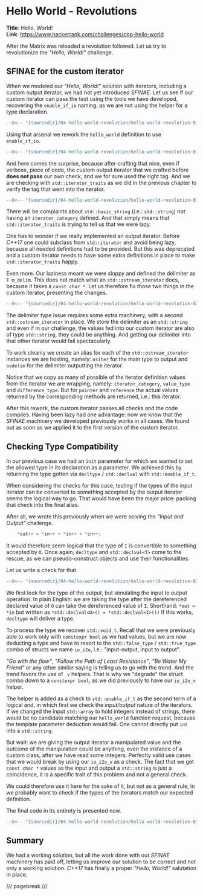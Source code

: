 # Hello World - Revolutions

**Title**: Hello, World!\
**Link**: <https://www.hackerrank.com/challenges/cpp-hello-world>

After the Matrix was reloaded a revolution followed. Let us try to revolutionize the *"Hello, World!"* challenge.

## SFINAE for the custom iterator

When we modeled our *"Hello, World!"* solution with iterators, including a custom output iterator, we had not yet introduced *SFINAE*. Let us see if our custom iterator can pass the test using the tools we have developed, recovering the `enable_if_io` naming, as we are not using the helper for a type declaration.

```cpp title
--8<-- "{sourcedir}/04-hello-world-revolution/hello-world-revolution-01.cpp:38:52"
```

Using that arsenal we rework the `hello_world` definition to use `enable_if_io`.

```cpp title
--8<-- "{sourcedir}/04-hello-world-revolution/hello-world-revolution-01.cpp:54:58"
```

And here comes the surprise, because after crafting that nice, even if verbose, piece of code, the custom output iterator that we crafted before **does not pass** our own check, and we for sure used the right tag. And we are checking with `std::iterator_traits` as we did in the previous chapter to verify the tag that went into the iterator.

```cpp title
--8<-- "{sourcedir}/04-hello-world-revolution/hello-world-revolution-01.cpp:15:15"
```

There will be complaints about `std::basic_string` (i.e.: `std::string`) not having an `iterator_category` defined. And that simply means that `std::iterator_traits` is trying to tell us that we were lazy.

One has to wonder if we really implemented an output iterator. Before *C++17* one could subclass from `std::iterator` and avoid being lazy, because all needed definitions had to be provided. But this was deprecated and a custom iterator needs to have some extra definitions in place to make `std::iterator_traits` happy.

Even more. Our laziness meant we were sloppy and defined the delimiter as `T m_delim`. This does not match what an `std::ostream_iterator` does, because it takes a `const char *`. Let us therefore fix those two things in the custom iterator, presenting the changes.

```cpp title
--8<-- "{sourcedir}/04-hello-world-revolution/hello-world-revolution-02.cpp:7:23"
```

The delimiter type issue requires some extra machinery, with a second `std::ostream_iterator` in place. We store the delimiter as an `std::string` and even if in our challenge, the values fed into our custom iterator are also of type `std::string`, they could be anything. And getting our delimiter into that other iterator would fail spectacularly.

To work cleanly we create an alias for each of the `std::ostream_iterator` instances we are hosting, namely: `ositer` for the main type to output and `osdelim` for the delimiter outputting the iterator.

Notice that we copy as many of possible of the iterator definition values from the iterator we are wrapping, namely: `iterator_category`, `value_type` and `difference_type`. But for `pointer` and `reference` the actual values returned by the corresponding methods are returned, i.e.: this iterator.

After this rework, the custom iterator passes all checks and the code compiles. Having been lazy had one advantage: now we know that the *SFINAE* machinery we developed previously works in all cases. We found out as soon as we applied it to the first version of the custom iterator.

## Checking Type Compatibility

In our previous case we had an `init` parameter for which we wanted to set the allowed type in its declaration as a parameter. We achieved this by returning the type gotten via `decltype` / `std::declval` with `std::enable_if_t`.

When considering the checks for this case, testing if the types of the input iterator can be converted to something accepted by the output iterator seems the logical way to go. That would have been the major price: packing that check into the final alias.

After all, we wrote this previously when we were solving the *"Input and Output"* challenge.

```cpp
    *out++ = *in++ + *in++ + *in++;
```

It would therefore seem logical that the type of `I` is convertible to something accepted by `O`. Once again, `decltype` and `std::declval<T>` come to the rescue, as we can pseudo-construct objects and use their functionalities.

Let us write a check for that.

```cpp title
--8<-- "{sourcedir}/04-hello-world-revolution/hello-world-revolution-03.cpp:64:75"
```

We first look for the type of the output, but simulating the input to output operation. In plain English: we are taking the type after the dereferenced declared value of `O` can take the dereferenced value of `I`. Shorthand: `*out = *in` but written as `*std::declval<O>() = *std::declval<I>())` If this works, `decltype` will deliver a type.

To process the type we recover `std::void_t`. Recall that we were previously able to work only with `constexpr bool` as we had values, but we are now deducting a type and have to resort to the `std::false_type` / `std::true_type` combo of structs we name `io_i2o`, i.e.: "input-output, input to output".

*"Go with the flow"*, *"Follow the Path of Least Resistance"*, *"Be Water My Friend"* or any other similar saying is telling us to go with the trend. And the trend favors the use of `_v` helpers. That is why we "degrade" the struct combo down to a `constexpr bool`, as we did previously to have our `io_i2o_v` helper.

The helper is added as a check to `std::enable_if_t` as the second term of a logical and, in which first we check the *input/output* nature of the iterators. If we changed the input `std::array` to hold integers instead of strings, there would be no candidate matching our `hello_world` function request, because the template parameter deduction would fail. One cannot directly put `int` into a `std::string`.

But wait: we are giving the output iterator a manipulated value and the outcome of the manipulation could be anything, even the instance of a custom class, after we have read some integers. Perfectly valid use cases that we would break by using our `io_i2o_v` as a check. The fact that we get `const char *` values as the input and output a `std::string` is just a coincidence, it is a specific trait of this problem and not a general check.

We could therefore use it here for the sake of it, but not as a general rule, in we probably want to check if the types of the iterators match our expected definition.

The final code in its entirety is presented now.

```cpp title
--8<-- "{sourcedir}/04-hello-world-revolution/hello-world-revolution-03.cpp"
```

## Summary

We had a working solution, but all the work done with out *SFINAE* machinery has paid off, letting us improve our solution to be correct and not only a working solution. *C++17* has finally a proper *"Hello, World!"* salutation in place.

/// pagebreak ///
